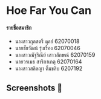 # Hoe Far You Can

#### รายชื่อสมาชิก
- นางสาวกุลสตรี  ดุลย์    62070018
- นายชัยวัฒน์   รุ่งเรือง  62070046
- นางสาวณัฐริณีย์ เสาวลักษณ์  62070159
- นายวรเมธ  สาริกาเกตุ  62070164
- นางสาวสลิลญา ติ้มขลิบ  6207192

## Screenshots :camera_flash:


